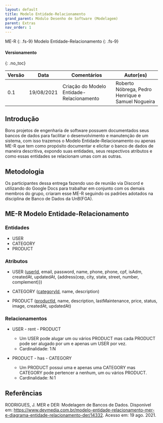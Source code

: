 ```yaml
---
layout: default
title: Modelo Entidade-Relacionamento
grand_parent: Módulo Desenho de Software (Modelagem)
parent: Extras
nav_order: 1
---
```


ME-R
{: .fs-9}
Modelo Entidade-Relacionamento
{: .fs-9}

#### Versionamento
{: .no_toc}

| Versão | Data       | Comentários                   | Autor(es)                                      |
| ------ | ---------- | ----------------------------- | ---------------------------------------------- |
| 0.1    | 19/08/2021 | Criação do Modelo Entidade-Relacionamento  | Roberto Nóbrega, Pedro Henrique e Samuel Nogueira |

## Introdução

Bons projetos de engenharia de software possuem documentados seus bancos de dados para facilitar o desenvolvimento e manutenção de um sistema, com isso trazemos o Modelo Entidade-Relacionamento ou apenas ME-R que tem como propósito documentar e elicitar o banco de dados de maneira descritiva, expondo suas entidades, seus respectivos atributos e como essas entidades se relacionam umas com as outras.

## Metodologia

Os participantes dessa entrega fazendo uso de reunião via Discord e utilizando do Google Docs para trabalhar em conjunto com os demais membros do grupo, criaram esse ME-R seguindo os padrões adotados na disciplina de Banco de Dados da UnB(FGA).

## ME-R Modelo Entidade-Relacionamento


### Entidades

* USER
* CATEGORY
* PRODUCT

### Atributos

* USER (<u>userId</u>, email, password, name, phone, phone, cpf, isAdm, createdAt, updatedAt, {address(cep, city, state, street, number, complement)})

* CATEGORY (<u>categoryId</u>, name, description)

* PRODUCT (<u>productId</u>, name, description, lastMaintenance, price, status, image, createdAt, updatedAt)

### Relacionamentos

* USER - rent - PRODUCT 
    * Um USER pode alugar um ou vários PRODUCT mas cada PRODUCT pode ser alugado por um e apenas um USER por vez.
    * Cardinalidade: 1:N


* PRODUCT - has - CATEGORY
    * Um PRODUCT possui uma e apenas uma CATEGORY mas CATEGORY pode pertencer a nenhum, um ou vários PRODUCT.
    * Cardinalidade: N:1


## Referências

RODRIGUES, J. MER e DER: Modelagem de Bancos de Dados. Disponível em: <https://www.devmedia.com.br/modelo-entidade-relacionamento-mer-e-diagrama-entidade-relacionamento-der/14332>. Acesso em: 19 ago. 2021.